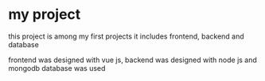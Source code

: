 # my project

this project is among my first projects 
it includes frontend, backend and database

frontend was designed with vue js, backend was designed with node js and mongodb database was used
